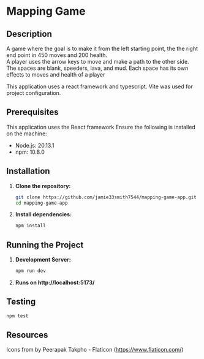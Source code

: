 # Mapping Game

## Description
A game where the goal is to make it from the left starting point, the the right end point in 450 moves and 200 health.  
A player uses the arrow keys to move and make a path to the other side.  The spaces are blank, speeders, lava, and mud.  Each space has its own effects to moves and health of a player

This application uses a react framework and typescript.  Vite was used for project configuration.  

## Prerequisites
This application uses the React framework
Ensure the following is installed on the machine:
- Node.js: 20.13.1
- npm: 10.8.0

## Installation
1. **Clone the repository:**
    ```bash
    git clone https://github.com/jamie33smith7544/mapping-game-app.git
    cd mapping-game-app
    ```

2. **Install dependencies:**
    ```bash
    npm install
    ```

## Running the Project

1. **Development Server:**
    ```bash
    npm run dev
    ```

2. **Runs on http://localhost:5173/**

## Testing
```bash
npm test
```
## Resources
Icons from by Peerapak Takpho - Flaticon (https://www.flaticon.com/)
